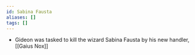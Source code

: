 ```yaml
---
id: Sabina Fausta
aliases: []
tags: []
---
```


- Gideon was tasked to kill the wizard Sabina Fausta by his new handler, [[Gaius Nox]]
